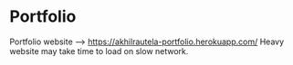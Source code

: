# Portfolio
Portfolio website --> https://akhilrautela-portfolio.herokuapp.com/
Heavy website may take time to load on slow network.


